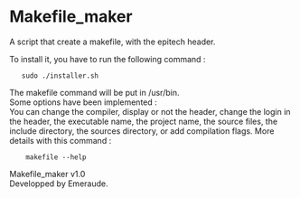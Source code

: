 Makefile_maker
==============

A script that create a makefile, with the epitech header.

To install it, you have to run the following command :

   	   sudo ./installer.sh

The makefile command will be put in /usr/bin.  
Some options have been implemented :  
You can change the compiler, display or not the header, change the login in the header, the executable name, the project name, the source files, the include directory, the sources directory, or add compilation flags. More details with this command :  

    	makefile --help

Makefile_maker v1.0  
Developped by Emeraude.
